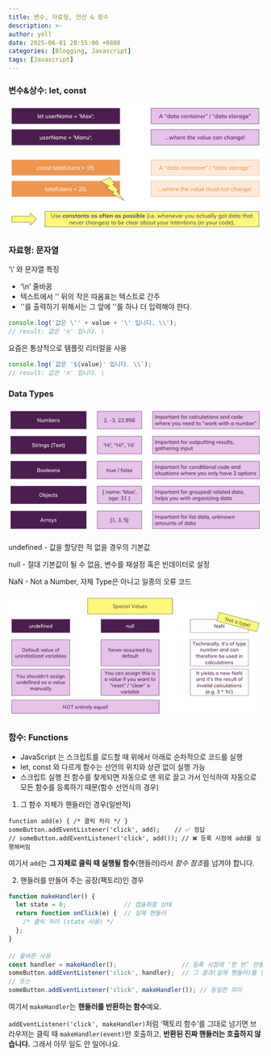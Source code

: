 ```yaml
---
title: 변수, 자료형, 연산 & 함수
description: >-
author: yell
date: 2025-06-01 20:55:00 +0800
categories: [Blogging, Javascript]
tags: [Javascript]
---
```


### 변수&상수: let, const

![image.png](/assets/img/category/js/img_002_01.png)

### 자료형: 문자열

‘\’ 와 문자열 특징

- ‘\n’ 줄바꿈
- 텍스트에서 '\' 뒤의 작은 따옴표는 텍스트로 간주
- '\'를 출력하기 위해서는 그 앞에 '\'를 하나 더 입력해야 한다.

```jsx
console.log('값은 \'' + value + '\' 입니다. \\');
// result: 값은 'n' 입니다. \
```

요즘은 통상적으로 템플릿 리터럴을 사용

```jsx
console.log(`값은 '${value}' 입니다. \\`);
// result: 값은 'n' 입니다. \
```

### Data Types

![image.png](/assets/img/category/js/img_002_02.png)

undefined - 값을 할당한 적 없을 경우의 기본값

null - 절대 기본값이 될 수 없음, 변수를 재설정 혹은 빈데이터로 설정

NaN - Not a Number, 자체 Type은 아니고 일종의 오류 코드

![image.png](/assets/img/category/js/img_002_03.png)

### 함수: Functions

- JavaScript 는 스크립트를 로드할 때 위에서 아래로 순차적으로 코드를 실행
- let, const 와 다르게 함수는 선언의 위치와 상관 없이 실행 가능
- 스크립트 실행 전 함수를 찾게되면 자동으로 맨 위로 끌고 가서 인식하여 자동으로 모든 함수를 등록하기 때문(함수 선언식의 경우)

1) 그 함수 자체가 핸들러인 경우(일반적)

```
function add(e) { /* 클릭 처리 */ }
someButton.addEventListener('click', add);    // ✅ 정답
// someButton.addEventListener('click', add()); // ❌ 등록 시점에 add를 실행해버림

```

여기서 `add`는 **그 자체로 클릭 때 실행될 함수**(핸들러)라서 *함수 참조*를 넘겨야 합니다.

2) 핸들러를 만들어 주는 공장(팩토리)인 경우

```jsx
function makeHandler() {
  let state = 0;                // 캡슐화할 상태
  return function onClick(e) {  // 실제 핸들러
    /* 클릭 처리 (state 사용) */
  };
}

// 올바른 사용
const handler = makeHandler();                  // 등록 시점에 ‘한 번’ 만들어서
someButton.addEventListener('click', handler);  // 그 결과(실제 핸들러)를 넘김
// 또는
someButton.addEventListener('click', makeHandler()); // 동일한 의미
```

여기서 `makeHandler`는 **핸들러를 반환하는 함수**예요.

`addEventListener('click', makeHandler)`처럼 ‘팩토리 함수’를 그대로 넘기면 브라우저는 클릭 때 `makeHandler(event)`만 호출하고, **반환된 진짜 핸들러는 호출하지 않습니다.** 그래서 아무 일도 안 일어나요.

